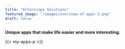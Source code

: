 ```yaml
---
title: "Alterscope Solutions"
featured_image: "/images/overview-of-apps-3.png"
draft: false
---
```


**Unique apps that make life easier and more interesting.**

{{< my-apps-p >}}
